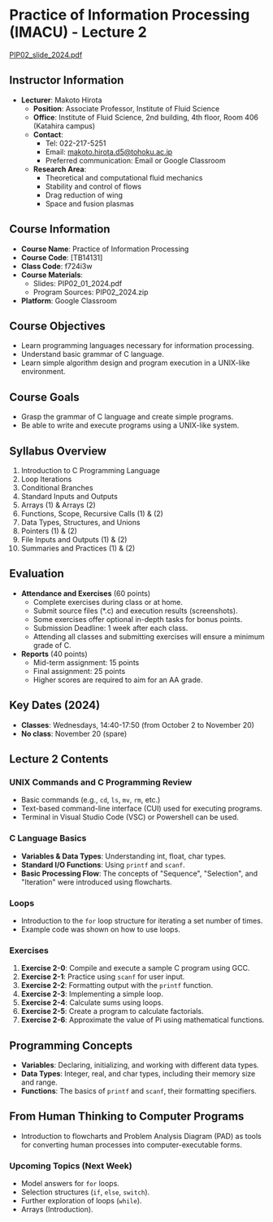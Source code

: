 # Practice of Information Processing (IMACU) - Lecture 2
[PIP02_slide_2024.pdf](PIP02_slide_2024.pdf)
## Instructor Information
- **Lecturer**: Makoto Hirota
  - **Position**: Associate Professor, Institute of Fluid Science
  - **Office**: Institute of Fluid Science, 2nd building, 4th floor, Room 406 (Katahira campus)
  - **Contact**: 
    - Tel: 022-217-5251
    - Email: makoto.hirota.d5@tohoku.ac.jp
    - Preferred communication: Email or Google Classroom
  - **Research Area**: 
    - Theoretical and computational fluid mechanics
    - Stability and control of flows
    - Drag reduction of wing
    - Space and fusion plasmas

## Course Information
- **Course Name**: Practice of Information Processing
- **Course Code**: [TB14131]
- **Class Code**: f724i3w
- **Course Materials**: 
  - Slides: PIP02_01_2024.pdf
  - Program Sources: PIP02_2024.zip
- **Platform**: Google Classroom

## Course Objectives
- Learn programming languages necessary for information processing.
- Understand basic grammar of C language.
- Learn simple algorithm design and program execution in a UNIX-like environment.

## Course Goals
- Grasp the grammar of C language and create simple programs.
- Be able to write and execute programs using a UNIX-like system.

## Syllabus Overview
1. Introduction to C Programming Language
2. Loop Iterations
3. Conditional Branches
4. Standard Inputs and Outputs
5. Arrays (1) & Arrays (2)
6. Functions, Scope, Recursive Calls (1) & (2)
7. Data Types, Structures, and Unions
8. Pointers (1) & (2)
9. File Inputs and Outputs (1) & (2)
10. Summaries and Practices (1) & (2)

## Evaluation
- **Attendance and Exercises** (60 points)
  - Complete exercises during class or at home.
  - Submit source files (*.c) and execution results (screenshots).
  - Some exercises offer optional in-depth tasks for bonus points.
  - Submission Deadline: 1 week after each class.
  - Attending all classes and submitting exercises will ensure a minimum grade of C.
- **Reports** (40 points)
  - Mid-term assignment: 15 points
  - Final assignment: 25 points
  - Higher scores are required to aim for an AA grade.

## Key Dates (2024)
- **Classes**: Wednesdays, 14:40-17:50 (from October 2 to November 20)
- **No class**: November 20 (spare)

## Lecture 2 Contents
### UNIX Commands and C Programming Review
- Basic commands (e.g., `cd`, `ls`, `mv`, `rm`, etc.)
- Text-based command-line interface (CUI) used for executing programs.
- Terminal in Visual Studio Code (VSC) or Powershell can be used.
  
### C Language Basics
- **Variables & Data Types**: Understanding int, float, char types.
- **Standard I/O Functions**: Using `printf` and `scanf`.
- **Basic Processing Flow**: The concepts of "Sequence", "Selection", and "Iteration" were introduced using flowcharts.
  
### Loops
- Introduction to the `for` loop structure for iterating a set number of times.
- Example code was shown on how to use loops.

### Exercises
1. **Exercise 2-0**: Compile and execute a sample C program using GCC.
2. **Exercise 2-1**: Practice using `scanf` for user input.
3. **Exercise 2-2**: Formatting output with the `printf` function.
4. **Exercise 2-3**: Implementing a simple loop.
5. **Exercise 2-4**: Calculate sums using loops.
6. **Exercise 2-5**: Create a program to calculate factorials.
7. **Exercise 2-6**: Approximate the value of Pi using mathematical functions.

## Programming Concepts
- **Variables**: Declaring, initializing, and working with different data types.
- **Data Types**: Integer, real, and char types, including their memory size and range.
- **Functions**: The basics of `printf` and `scanf`, their formatting specifiers.
  
## From Human Thinking to Computer Programs
- Introduction to flowcharts and Problem Analysis Diagram (PAD) as tools for converting human processes into computer-executable forms.
  
### Upcoming Topics (Next Week)
- Model answers for `for` loops.
- Selection structures (`if`, `else`, `switch`).
- Further exploration of loops (`while`).
- Arrays (Introduction).
